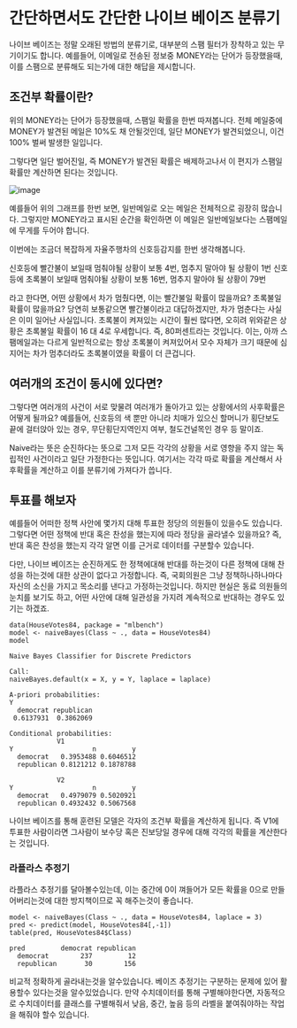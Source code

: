 # 간단하면서도 간단한 나이브 베이즈 분류기

나이브 베이즈는 정말 오래된 방법의 분류기로, 대부분의 스팸 필터가 장착하고 있는 무기이기도 합니다.
예를들어, 이메일로 전송된 정보중 MONEY라는 단어가 등장했을때, 이를 스팸으로 분류해도 되는가에 대한 해답을 제시합니다.

## 조건부 확률이란?

위의 MONEY라는 단어가 등장했을때, 스팸일 확률을 한번 따져봅니다.
전체 메일중에 MONEY가 발견된 메일은 10%도 채 안될것인데, 일단 MONEY가 발견되었으니, 이건 100% 벌써 발생한 일입니다.

그렇다면 일단 벌어진일, 즉 MONEY가 발견된 확률은 배제하고나서 이 편지가 스팸일 확률만 계산하면 된다는 것입니다.

![image](http://mr-go.com/image/data/20180305_223042.png)

예를들어 위의 그래프를 한번 보면, 일반메일로 오는 메일은 전체적으로 굉장히 많습니다. 그렇지만 MONEY라고 표시된 순간을 확인하면 이 메일은 일반메일보다는 스팸메일에 무게를 두어야 합니다. 

이번에는 조금더 복잡하게 자율주행차의 신호등감지를 한번 생각해봅니다.

신호등에 빨간불이 보일때 멈춰야될 상황이 보통 4번, 멈추지 말아야 될 상황이 1번
신호등에 초록불이 보일때 멈춰야될 상황이 보통 16번, 멈추지 말아야 될 상황이 79번

라고 한다면, 어떤 상황에서 차가 멈췄다면, 이는 빨간불일 확률이 많을까요? 초록불일 확률이 많을까요?
당연히 보통같으면 빨간불이라고 대답하겠지만, 차가 멈춘다는 사실은 이미 일어난 사실입니다. 
초록불이 켜져있는 시간이 훨씬 많다면, 오히려 위와같은 상황은 초록불일 확률이 16 대 4로 우세합니다. 즉, 80퍼센트라는 것입니다. 이는, 아까 스팸메일과는 다르게 일반적으로는 항상 초록불이 켜져있어서 모수 자체가 크기 때문에 심지어는 차가 멈추더라도 초록불이였을 확률이 더 큰겁니다.

## 여러개의 조건이 동시에 있다면?

그렇다면 여러개의 사건이 서로 맞물려 여러개가 돌아가고 있는 상황에서의 사후확률은 어떻게 될까요? 예를들어, 신호등의 색 뿐만 아니라 치매가 있으신 할머니가 횡단보도 끝에 걸터앉아 있는 경우, 무단횡단지역인지 여부, 철도건널목인 경우 등 말이죠. 

Naive라는 뜻은 순진하다는 뜻으로 그저 모든 각각의 상황을 서로 영향을 주지 않는 독립적인 사건이라고 일단 가정한다는 뜻입니다. 여기서는 각각 따로 확률을 계산해서 사후확률을 계산하고 이를 분류기에 가져다가 씁니다.

## 투표를 해보자


예를들어 어떠한 정책 사안에 몇가지 대해 투표한 정당의 의원들이 있을수도 있습니다.
그렇다면 어떤 정책에 반대 혹은 찬성을 했는지에 따라 정당을 골라낼수 있을까요?
즉, 반대 혹은 찬성을 했는지 각각 알면 이를 근거로 데이터를 구분할수 있습니다.

다만, 나이브 베이즈는 순진하게도 한 정책에대해 반대를 하는것이 다른 정책에 대해 찬성을 하는것에 대한 상관이 없다고 가정합니다.
즉, 국회의원은 그냥 정책하나하나마다 자신의 소신을 가지고 목소리를 낸다고 가정하는것입니다.
하지만 현실은 동료 의원들의 눈치를 보기도 하고, 어떤 사안에 대해 일관성을 가지려 계속적으로 반대하는 경우도 있기는 하겠죠.

```
data(HouseVotes84, package = "mlbench")
model <- naiveBayes(Class ~ ., data = HouseVotes84)
model

Naive Bayes Classifier for Discrete Predictors

Call:
naiveBayes.default(x = X, y = Y, laplace = laplace)

A-priori probabilities:
Y
  democrat republican 
 0.6137931  0.3862069 

Conditional probabilities:
            V1
Y                    n         y
  democrat   0.3953488 0.6046512
  republican 0.8121212 0.1878788

            V2
Y                    n         y
  democrat   0.4979079 0.5020921
  republican 0.4932432 0.5067568
```

나이브 베이즈를 통해 훈련된 모델은 각자의 조건부 확률을 계산하게 됩니다. 즉 V1에 투표한 사람이라면 그사람이 보수당 혹은 진보당일 경우에 대해 각각의 확률을 계산한다는 것입니다.

### 라플라스 추정기

라플라스 추정기를 달아볼수있는데, 이는 중간에 0이 껴들어가 모든 확률을 0으로 만들어버리는것에 대한 방지책이므로 꼭 해주는것이 좋습니다.

```
model <- naiveBayes(Class ~ ., data = HouseVotes84, laplace = 3)
pred <- predict(model, HouseVotes84[,-1])
table(pred, HouseVotes84$Class)

pred         democrat republican
  democrat        237         12
  republican       30        156
```

비교적 정확하게 골라내는것을 알수있습니다. 베이즈 추정기는 구분하는 문제에 있어 활용할수 있다는것을 알수있었습니다. 만약 수치데이터를 통해 구별해야한다면, 자동적으로 수치데이터를 클래스를 구별해줘서 낮음, 중간, 높음 등의 라벨을 붙여줘야하는 작업을 해줘야 할수 있습니다.
